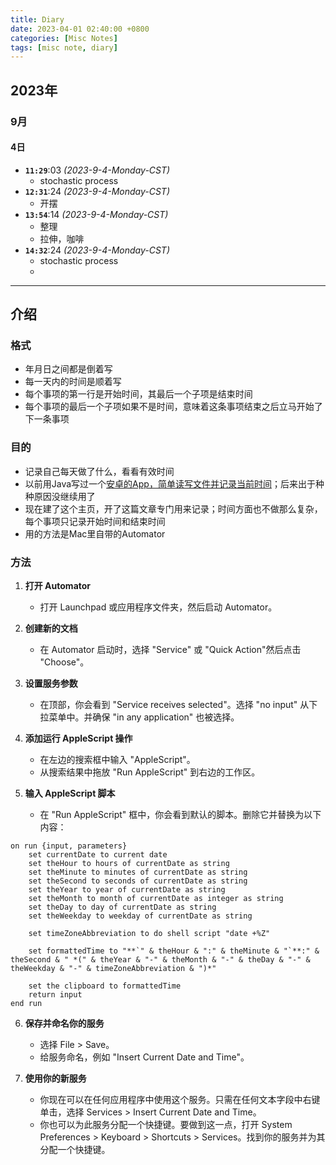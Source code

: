 ```yaml
---
title: Diary
date: 2023-04-01 02:40:00 +0800
categories: [Misc Notes]
tags: [misc note, diary]
---
```



## 2023年

### 9月

#### 4日

- **`11:29`**:03 *(2023-9-4-Monday-CST)*
  - stochastic process
- **`12:31`**:24 *(2023-9-4-Monday-CST)*
  - 开摆
- **`13:54`**:14 *(2023-9-4-Monday-CST)*
  - 整理
  - 拉伸，咖啡
- **`14:32`**:24 *(2023-9-4-Monday-CST)*
  - stochastic process
  - 



---

## 介绍

### 格式
- 年月日之间都是倒着写
- 每一天内的时间是顺着写
- 每个事项的第一行是开始时间，其最后一个子项是结束时间
- 每个事项的最后一个子项如果不是时间，意味着这条事项结束之后立马开始了下一条事项

### 目的
- 记录自己每天做了什么，看看有效时间
- 以前用Java写过一个[安卓的App，简单读写文件并记录当前时间](https://github.com/YueLin301/lyDiary)；后来出于种种原因没继续用了
- 现在建了这个主页，开了这篇文章专门用来记录；时间方面也不做那么复杂，每个事项只记录开始时间和结束时间
- 用的方法是Mac里自带的Automator

### 方法

1. **打开 Automator**
   * 打开 Launchpad 或应用程序文件夹，然后启动 Automator。

2. **创建新的文档**
   * 在 Automator 启动时，选择 "Service" 或 "Quick Action"然后点击 "Choose"。

3. **设置服务参数**
   * 在顶部，你会看到 "Service receives selected"。选择 "no input" 从下拉菜单中。并确保 "in any application" 也被选择。

4. **添加运行 AppleScript 操作**
   * 在左边的搜索框中输入 "AppleScript"。
   * 从搜索结果中拖放 "Run AppleScript" 到右边的工作区。

5. **输入 AppleScript 脚本**
   * 在 "Run AppleScript" 框中，你会看到默认的脚本。删除它并替换为以下内容：

```applescript
on run {input, parameters}
	set currentDate to current date
	set theHour to hours of currentDate as string
	set theMinute to minutes of currentDate as string
	set theSecond to seconds of currentDate as string
	set theYear to year of currentDate as string
	set theMonth to month of currentDate as integer as string
	set theDay to day of currentDate as string
	set theWeekday to weekday of currentDate as string
	
	set timeZoneAbbreviation to do shell script "date +%Z"
	
	set formattedTime to "**`" & theHour & ":" & theMinute & "`**:" & theSecond & " *(" & theYear & "-" & theMonth & "-" & theDay & "-" & theWeekday & "-" & timeZoneAbbreviation & ")*"
	
	set the clipboard to formattedTime
	return input
end run
```

6. **保存并命名你的服务**
   * 选择 File > Save。
   * 给服务命名，例如 "Insert Current Date and Time"。

7. **使用你的新服务**
   * 你现在可以在任何应用程序中使用这个服务。只需在任何文本字段中右键单击，选择 Services > Insert Current Date and Time。
   * 你也可以为此服务分配一个快捷键。要做到这一点，打开 System Preferences > Keyboard > Shortcuts > Services。找到你的服务并为其分配一个快捷键。
